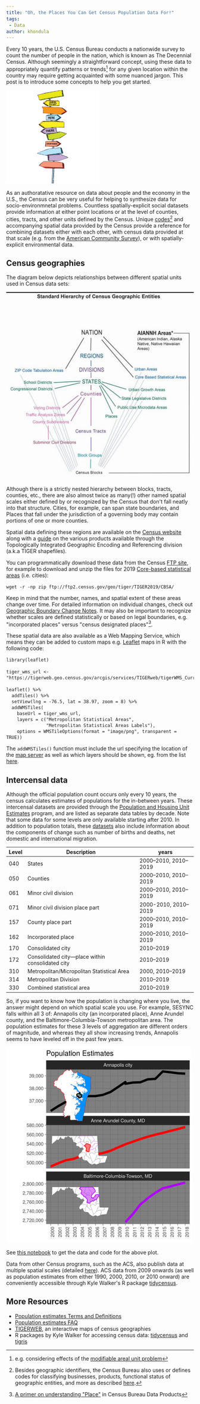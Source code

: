 ```yaml
---
title: "Oh, the Places You Can Get Census Population Data For!"
tags:
 - Data
author: khondula
---
```


Every 10 years, the U.S. Census Bureau conducts a nationwide survey to count the number of people in the nation, which is known as The Decennial Census. Although seemingly a straightforward concept, using these data to appropriately quantify patterns or trends[^1] for any given location within the country may require getting acquainted with some nuanced jargon. This post is to introduce some concepts to help you get started. 

<img src="/assets/images/oh-places.jpg" alt="oh-places" width="250"/>

As an authoratative resource on data about people and the economy in the U.S., the Census can be very useful for helping to synthesize data for socio-environmnetal problems. Countless spatially-explicit social datasets provide information at either point locations or at the level of counties, cities, tracts, and other units defined by the Census. Unique [codes](https://www.census.gov/programs-surveys/geography/guidance/geo-identifiers.html)[^2] and accompanying spatial data provided by the Census provide a reference for combining datasets either with each other, with census data provided at that scale (e.g. from the [American Community Survey](https://www.census.gov/programs-surveys/acs/about.html)), or with spatially-explicit environmental data.

## Census geographies

The diagram below depicts relationships between different spatial units used in Census data sets: 

![census-geog-relationships](/assets/images/census-geog.jpg)

Although there is a strictly nested hierarchy between blocks, tracts, counties, etc., there are also almost twice as many(!) other named spatial scales either defined by or recognized by the Census that don't fall neatly into that structure. Cities, for example, can span state boundaries, and Places that fall under the jurisdiction of a governing body may contain portions of one or more counties. 

Spatial data defining these regions are available on the [Census website](https://www.census.gov/geographies/mapping-files.html) along with a [guide](https://www.census.gov/programs-surveys/geography/guidance/tiger-data-products-guide.html) on the various products available through the Topologically Integrated Geographic Encoding and Referencing division (a.k.a TIGER shapefiles). 

You can programmatically download these data from the Census [FTP site](https://www2.census.gov/geo/tiger/), for example to download and unzip the files for 2019 [Core-based statistical areas](https://www2.census.gov/geo/maps/metroarea/us_wall/Sep2018/CBSA_WallMap_Sep2018.pdf) (i.e. cities):

```
wget -r -np zip ftp://ftp2.census.gov/geo/tiger/TIGER2019/CBSA/
```

Keep in mind that the number, names, and spatial extent of these areas change over time. For detailed information on individual changes, check out [Geographic Boundary Change Notes](https://www.census.gov/programs-surveys/geography/technical-documentation/boundary-change-notes.html). It may also be important to recognize whether scales are defined statistically or based on legal boundaries, e.g. "incorporated places" versus "census designated places"[^3].

These spatial data are also available as a Web Mapping Service, which means they can be added to custom maps e.g. [Leaflet](https://leafletjs.com/) maps in R with the following code:

```
library(leaflet)

tiger_wms_url <- "https://tigerweb.geo.census.gov/arcgis/services/TIGERweb/tigerWMS_Current/MapServer/WMSServer"

leaflet() %>%
  addTiles() %>%
  setView(lng = -76.5, lat = 38.97, zoom = 8) %>%
  addWMSTiles(
    baseUrl = tiger_wms_url,
    layers = c("Metropolitan Statistical Areas",
               "Metropolitan Statistical Areas Labels"),
    options = WMSTileOptions(format = "image/png", transparent = TRUE))
```

The `addWMSTiles()` function must include the url specifying the location of the [map server](https://tigerweb.geo.census.gov/arcgis/rest/services/TIGERweb) as well as which layers should be shown, eg. from the list [here](https://tigerweb.geo.census.gov/arcgis/rest/services/TIGERweb/tigerWMS_Current/MapServer). 

## Intercensal data

Although the official population count occurs only every 10 years, the census calculates estimates of populations for the in-between years. These intercensal datasets are provided through the [Population and Housing Unit Estimates](https://www.census.gov/programs-surveys/popest/data/tables.html) program, and are listed as separate data tables by decade. Note that some data for some levels are only available starting after 2010. In addition to population totals, these [datasets](https://www.census.gov/data/tables/time-series/demo/popest/2010s-total-metro-and-micro-statistical-areas.html) also include information about the components of change such as number of births and deaths, net domestic and international migration.

| Level  | Description | years |
|--------|-------------|-------|
| 040    | States | 2000&ndash;2010, 2010&ndash;2019 |
| 050    | Counties | 2000&ndash;2010, 2010&ndash;2019 |
| 061    | Minor civil division | 2000&ndash;2010, 2010&ndash;2019 |
| 071    | Minor civil division place part | 2000-2010, 2010&ndash;2019 |
| 157    | County place part | 2000&ndash;2010, 2010&ndash;2019 |
| 162    | Incorporated place | 2000&ndash;2010, 2010&ndash;2019 |
| 170    | Consolidated city | 2010&ndash;2019 |
| 172    | Consolidated city&mdash;place within consolidated city | 2010&ndash;2019 |
| 310    | Metropolitan/Micropolitan Statistical Area | 2000, 2010&ndash;2019 |
| 314    | Metropolitan Division | 2010&ndash;2019 |
| 330    | Combined statistical area | 2010&ndash;2019 |

So, if you want to know how the population is changing where you live, the answer might depend on which spatial scale you use. For example, SESYNC falls within all 3 of: Annapolis city (an incorporated place), Anne Arundel county, and the Baltimore-Columbia-Towson metropolitan area. The population estimates for these 3 levels of aggregation are different orders of magnitude, and whereas they all show increasing trends, Annapolis seems to have leveled off in the past few years. 

<img src="/assets/images/annapolis-pops.png" alt="oh-places" width="500"/>

See [this notebook](https://khondula.github.io/census-pops/population-estimates.nb.html) to get the data and code for the above plot. 

Data from other Census programs, such as the ACS, also publish data at multiple spatial scales (detailed [here](https://www.census.gov/programs-surveys/acs/geography-acs/geography-boundaries-by-year.html)). ACS data from 2009 onwards (as well as population estimates from either 1990, 2000, 2010, or 2010 onward) are conveniently accessible through Kyle Walker's R package [tidycensus](https://walker-data.com/tidycensus/articles/basic-usage.html). 

## More Resources

* [Population estimates Terms and Definitions](https://www.census.gov/programs-surveys/popest/guidance-geographies/terms-and-definitions.html)
* [Population estimates FAQ](https://www.census.gov/programs-surveys/popest/about/faq.html)
* [TIGERWEB](https://tigerweb.geo.census.gov/tigerweb/), an interactive maps of census geographies
* R packages by Kyle Walker for accessing census data: [tidycensus](http://walker-data.com/tidycensus/) and [tigris](https://github.com/walkerke/tigris)

[^1]: e.g. considering effects of the [modifiable areal unit problem](https://en.wikipedia.org/wiki/Modifiable_areal_unit_problem)
[^2]: Besides geographic identifiers, the Census Bureau also uses or defines codes for classifying businesses, products, functional status of geographic entities, and more as described [here](https://www.census.gov/library/reference/code-lists.html).
[^3]: [A primer on understanding "Place"](https://www.census.gov/content/dam/Census/data/developers/understandingplace.pdf) in Census Bureau Data Products
